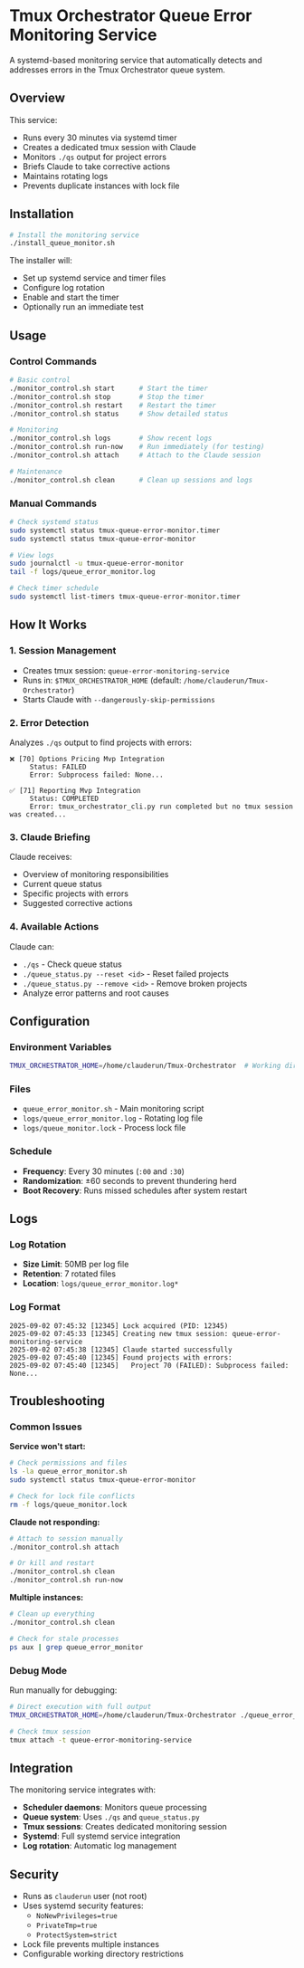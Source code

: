 # Tmux Orchestrator Queue Error Monitoring Service

A systemd-based monitoring service that automatically detects and addresses errors in the Tmux Orchestrator queue system.

## Overview

This service:
- Runs every 30 minutes via systemd timer
- Creates a dedicated tmux session with Claude
- Monitors `./qs` output for project errors
- Briefs Claude to take corrective actions
- Maintains rotating logs
- Prevents duplicate instances with lock file

## Installation

```bash
# Install the monitoring service
./install_queue_monitor.sh
```

The installer will:
- Set up systemd service and timer files
- Configure log rotation
- Enable and start the timer
- Optionally run an immediate test

## Usage

### Control Commands

```bash
# Basic control
./monitor_control.sh start      # Start the timer
./monitor_control.sh stop       # Stop the timer  
./monitor_control.sh restart    # Restart the timer
./monitor_control.sh status     # Show detailed status

# Monitoring
./monitor_control.sh logs       # Show recent logs
./monitor_control.sh run-now    # Run immediately (for testing)
./monitor_control.sh attach     # Attach to the Claude session

# Maintenance  
./monitor_control.sh clean      # Clean up sessions and logs
```

### Manual Commands

```bash
# Check systemd status
sudo systemctl status tmux-queue-error-monitor.timer
sudo systemctl status tmux-queue-error-monitor

# View logs
sudo journalctl -u tmux-queue-error-monitor
tail -f logs/queue_error_monitor.log

# Check timer schedule
sudo systemctl list-timers tmux-queue-error-monitor.timer
```

## How It Works

### 1. Session Management
- Creates tmux session: `queue-error-monitoring-service`
- Runs in: `$TMUX_ORCHESTRATOR_HOME` (default: `/home/clauderun/Tmux-Orchestrator`)
- Starts Claude with `--dangerously-skip-permissions`

### 2. Error Detection
Analyzes `./qs` output to find projects with errors:
```
❌ [70] Options Pricing Mvp Integration
     Status: FAILED
     Error: Subprocess failed: None...

✅ [71] Reporting Mvp Integration  
     Status: COMPLETED
     Error: tmux_orchestrator_cli.py run completed but no tmux session was created...
```

### 3. Claude Briefing
Claude receives:
- Overview of monitoring responsibilities  
- Current queue status
- Specific projects with errors
- Suggested corrective actions

### 4. Available Actions
Claude can:
- `./qs` - Check queue status
- `./queue_status.py --reset <id>` - Reset failed projects
- `./queue_status.py --remove <id>` - Remove broken projects  
- Analyze error patterns and root causes

## Configuration

### Environment Variables
```bash
TMUX_ORCHESTRATOR_HOME=/home/clauderun/Tmux-Orchestrator  # Working directory
```

### Files
- `queue_error_monitor.sh` - Main monitoring script
- `logs/queue_error_monitor.log` - Rotating log file
- `logs/queue_monitor.lock` - Process lock file

### Schedule
- **Frequency**: Every 30 minutes (`:00` and `:30`)
- **Randomization**: ±60 seconds to prevent thundering herd
- **Boot Recovery**: Runs missed schedules after system restart

## Logs

### Log Rotation
- **Size Limit**: 50MB per log file
- **Retention**: 7 rotated files
- **Location**: `logs/queue_error_monitor.log*`

### Log Format
```
2025-09-02 07:45:32 [12345] Lock acquired (PID: 12345)
2025-09-02 07:45:33 [12345] Creating new tmux session: queue-error-monitoring-service  
2025-09-02 07:45:38 [12345] Claude started successfully
2025-09-02 07:45:40 [12345] Found projects with errors:
2025-09-02 07:45:40 [12345]   Project 70 (FAILED): Subprocess failed: None...
```

## Troubleshooting

### Common Issues

**Service won't start:**
```bash
# Check permissions and files
ls -la queue_error_monitor.sh
sudo systemctl status tmux-queue-error-monitor

# Check for lock file conflicts
rm -f logs/queue_monitor.lock
```

**Claude not responding:**
```bash
# Attach to session manually
./monitor_control.sh attach

# Or kill and restart
./monitor_control.sh clean
./monitor_control.sh run-now
```

**Multiple instances:**
```bash
# Clean up everything
./monitor_control.sh clean

# Check for stale processes
ps aux | grep queue_error_monitor
```

### Debug Mode

Run manually for debugging:
```bash
# Direct execution with full output
TMUX_ORCHESTRATOR_HOME=/home/clauderun/Tmux-Orchestrator ./queue_error_monitor.sh

# Check tmux session
tmux attach -t queue-error-monitoring-service
```

## Integration

The monitoring service integrates with:
- **Scheduler daemons**: Monitors queue processing
- **Queue system**: Uses `./qs` and `queue_status.py` 
- **Tmux sessions**: Creates dedicated monitoring session
- **Systemd**: Full systemd service integration
- **Log rotation**: Automatic log management

## Security

- Runs as `clauderun` user (not root)
- Uses systemd security features:
  - `NoNewPrivileges=true`
  - `PrivateTmp=true`  
  - `ProtectSystem=strict`
- Lock file prevents multiple instances
- Configurable working directory restrictions